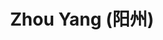 ---
# Display name
title: $%ms_2021_60$ Zhou Yang (阳州)

# Is this the primary user of the site?
superuser: false

user_groups: ["Alumni"]

role: 

organizations:
- name:  2021 to 2024, Co-supervised with [Prof. Wu](http://sai.jlu.edu.cn/info/1094/2443.htm)
- name:  School of Mathematics

interests:


highlight_name: false
---